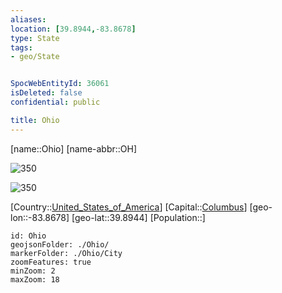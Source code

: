 ```yaml
---
aliases: 
location: [39.8944,-83.8678]
type: State
tags:
- geo/State


SpocWebEntityId: 36061
isDeleted: false
confidential: public

title: Ohio
---
```

[name::Ohio]
[name-abbr::OH]

![350](geo/Continent/North-America/United_States_of_America/Ohio/Flag_of_Ohio.svg)

![350](geo/Continent/North-America/United_States_of_America/Ohio/Seal_of_Ohio.svg)


[Country::[United_States_of_America](geo/Continent/North-America/United_States_of_America.md)]
[Capital::[Columbus](geo/Continent/North-America/United_States_of_America/Ohio/City/Columbus.md)]
[geo-lon::-83.8678]
[geo-lat::39.8944]
[Population::]



```leaflet
id: Ohio
geojsonFolder: ./Ohio/
markerFolder: ./Ohio/City
zoomFeatures: true 
minZoom: 2 
maxZoom: 18
```


